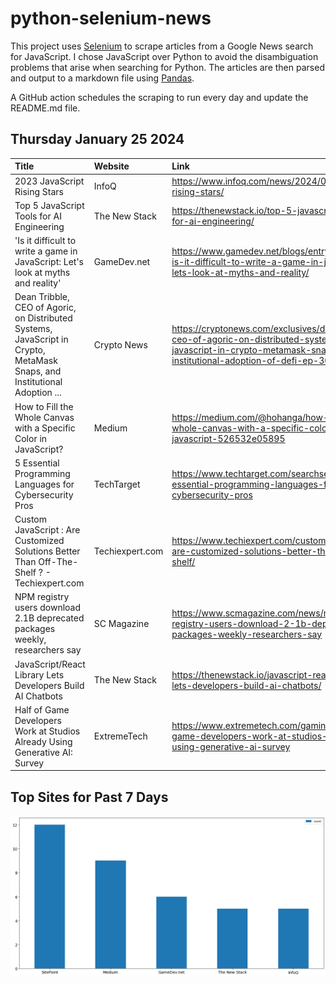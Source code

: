 # python-selenium-news

This project uses [Selenium](https://www.seleniumhq.org/) to scrape articles from a Google News search for JavaScript.
I chose JavaScript over Python to avoid the disambiguation problems that arise when searching for Python.
The articles are then parsed and output to a markdown file using [Pandas](https://pandas.pydata.org/).

A GitHub action schedules the scraping to run every day and update the README.md file.

## Thursday January 25 2024


| Title                                                                                                                     | Website         | Link                                                                                                                                                                  |
|:--------------------------------------------------------------------------------------------------------------------------|:----------------|:----------------------------------------------------------------------------------------------------------------------------------------------------------------------|
| 2023 JavaScript Rising Stars                                                                                              | InfoQ           | https://www.infoq.com/news/2024/01/javascript-rising-stars/                                                                                                           |
| Top 5 JavaScript Tools for AI Engineering                                                                                 | The New Stack   | https://thenewstack.io/top-5-javascript-tools-for-ai-engineering/                                                                                                     |
| 'Is it difficult to write a game in JavaScript: Let's look at myths and reality'                                          | GameDev.net     | https://www.gamedev.net/blogs/entry/2277546-is-it-difficult-to-write-a-game-in-javascript-lets-look-at-myths-and-reality/                                             |
| Dean Tribble, CEO of Agoric, on Distributed Systems, JavaScript in Crypto, MetaMask Snaps, and Institutional Adoption ... | Crypto News     | https://cryptonews.com/exclusives/dean-tribble-ceo-of-agoric-on-distributed-systems-javascript-in-crypto-metamask-snaps-and-institutional-adoption-of-defi-ep-302.htm |
| How to Fill the Whole Canvas with a Specific Color in JavaScript?                                                         | Medium          | https://medium.com/@hohanga/how-to-fill-the-whole-canvas-with-a-specific-color-in-javascript-526532e05895                                                             |
| 5 Essential Programming Languages for Cybersecurity Pros                                                                  | TechTarget      | https://www.techtarget.com/searchsecurity/tip/5-essential-programming-languages-for-cybersecurity-pros                                                                |
| Custom JavaScript : Are Customized Solutions Better Than Off-The-Shelf ? - Techiexpert.com                                | Techiexpert.com | https://www.techiexpert.com/custom-javascript-are-customized-solutions-better-than-off-the-shelf/                                                                     |
| NPM registry users download 2.1B deprecated packages weekly, researchers say                                              | SC Magazine     | https://www.scmagazine.com/news/npm-registry-users-download-2-1b-deprecated-packages-weekly-researchers-say                                                           |
| JavaScript/React Library Lets Developers Build AI Chatbots                                                                | The New Stack   | https://thenewstack.io/javascript-react-library-lets-developers-build-ai-chatbots/                                                                                    |
| Half of Game Developers Work at Studios Already Using Generative AI: Survey                                               | ExtremeTech     | https://www.extremetech.com/gaming/half-of-game-developers-work-at-studios-already-using-generative-ai-survey                                                         |
## Top Sites for Past 7 Days

![Graph of Top Sites](https://raw.githubusercontent.com/dan-mba/python-selenium-news/main/last-week.png)

